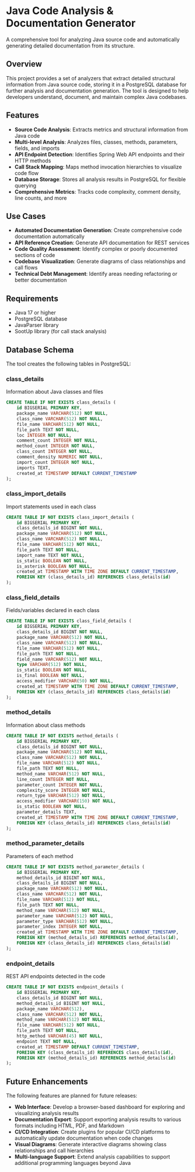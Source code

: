 # Java Code Analysis & Documentation Generator

A comprehensive tool for analyzing Java source code and automatically generating detailed documentation from its structure.

## Overview

This project provides a set of analyzers that extract detailed structural information from Java source code, storing it in a PostgreSQL database for further analysis and documentation generation. The tool is designed to help developers understand, document, and maintain complex Java codebases.

## Features

- **Source Code Analysis**: Extracts metrics and structural information from Java code
- **Multi-level Analysis**: Analyzes files, classes, methods, parameters, fields, and imports
- **API Endpoint Detection**: Identifies Spring Web API endpoints and their HTTP methods
- **Call Stack Mapping**: Maps method invocation hierarchies to visualize code flow
- **Database Storage**: Stores all analysis results in PostgreSQL for flexible querying
- **Comprehensive Metrics**: Tracks code complexity, comment density, line counts, and more

## Use Cases

- **Automated Documentation Generation**: Create comprehensive code documentation automatically
- **API Reference Creation**: Generate API documentation for REST services
- **Code Quality Assessment**: Identify complex or poorly documented sections of code
- **Codebase Visualization**: Generate diagrams of class relationships and call flows
- **Technical Debt Management**: Identify areas needing refactoring or better documentation

## Requirements

- Java 17 or higher
- PostgreSQL database
- JavaParser library
- SootUp library (for call stack analysis)

## Database Schema

The tool creates the following tables in PostgreSQL:

### class_details
Information about Java classes and files
```sql
CREATE TABLE IF NOT EXISTS class_details (
    id BIGSERIAL PRIMARY KEY,
    package_name VARCHAR(512) NOT NULL,
    class_name VARCHAR(512) NOT NULL,
    file_name VARCHAR(512) NOT NULL,
    file_path TEXT NOT NULL,
    loc INTEGER NOT NULL,
    comment_count INTEGER NOT NULL,
    method_count INTEGER NOT NULL,
    class_count INTEGER NOT NULL,
    comment_density NUMERIC NOT NULL,
    import_count INTEGER NOT NULL,
    imports TEXT,
    created_at TIMESTAMP DEFAULT CURRENT_TIMESTAMP
);
```

### class_import_details
Import statements used in each class
```sql
CREATE TABLE IF NOT EXISTS class_import_details (
    id BIGSERIAL PRIMARY KEY,
    class_details_id BIGINT NOT NULL,
    package_name VARCHAR(512) NOT NULL,
    class_name VARCHAR(512) NOT NULL,
    file_name VARCHAR(512) NOT NULL,
    file_path TEXT NOT NULL,
    import_name TEXT NOT NULL,
    is_static BOOLEAN NOT NULL,
    is_asterisk BOOLEAN NOT NULL,
    created_at TIMESTAMP WITH TIME ZONE DEFAULT CURRENT_TIMESTAMP,
    FOREIGN KEY (class_details_id) REFERENCES class_details(id)
);
```

### class_field_details
Fields/variables declared in each class
```sql
CREATE TABLE IF NOT EXISTS class_field_details (
    id BIGSERIAL PRIMARY KEY,
    class_details_id BIGINT NOT NULL,
    package_name VARCHAR(512) NOT NULL,
    class_name VARCHAR(512) NOT NULL,
    file_name VARCHAR(512) NOT NULL,
    file_path TEXT NOT NULL,
    field_name VARCHAR(512) NOT NULL,
    type VARCHAR(512) NOT NULL,
    is_static BOOLEAN NOT NULL,
    is_final BOOLEAN NOT NULL,
    access_modifier VARCHAR(50) NOT NULL,
    created_at TIMESTAMP WITH TIME ZONE DEFAULT CURRENT_TIMESTAMP,
    FOREIGN KEY (class_details_id) REFERENCES class_details(id)
);
```

### method_details
Information about class methods
```sql
CREATE TABLE IF NOT EXISTS method_details (
    id BIGSERIAL PRIMARY KEY,
    class_details_id BIGINT NOT NULL,
    package_name VARCHAR(512) NOT NULL,
    class_name VARCHAR(512) NOT NULL,
    file_name VARCHAR(512) NOT NULL,
    file_path TEXT NOT NULL,
    method_name VARCHAR(512) NOT NULL,
    line_count INTEGER NOT NULL,
    parameter_count INTEGER NOT NULL,
    complexity_score INTEGER NOT NULL,
    return_type VARCHAR(512) NOT NULL,
    access_modifier VARCHAR(150) NOT NULL,
    is_static BOOLEAN NOT NULL,
    parameter_details TEXT,
    created_at TIMESTAMP WITH TIME ZONE DEFAULT CURRENT_TIMESTAMP,
    FOREIGN KEY (class_details_id) REFERENCES class_details(id)
);
```

### method_parameter_details
Parameters of each method
```sql
CREATE TABLE IF NOT EXISTS method_parameter_details (
    id BIGSERIAL PRIMARY KEY,
    method_details_id BIGINT NOT NULL,
    class_details_id BIGINT NOT NULL,
    package_name VARCHAR(512) NOT NULL,
    class_name VARCHAR(512) NOT NULL,
    file_name VARCHAR(512) NOT NULL,
    file_path TEXT NOT NULL,
    method_name VARCHAR(512) NOT NULL,
    parameter_name VARCHAR(512) NOT NULL,
    parameter_type VARCHAR(512) NOT NULL,
    parameter_index INTEGER NOT NULL,
    created_at TIMESTAMP WITH TIME ZONE DEFAULT CURRENT_TIMESTAMP,
    FOREIGN KEY (method_details_id) REFERENCES method_details(id),
    FOREIGN KEY (class_details_id) REFERENCES class_details(id)
);
```

### endpoint_details
REST API endpoints detected in the code
```sql
CREATE TABLE IF NOT EXISTS endpoint_details (
    id BIGSERIAL PRIMARY KEY,
    class_details_id BIGINT NOT NULL,
    method_details_id BIGINT NOT NULL,
    package_name VARCHAR(512),
    class_name VARCHAR(512) NOT NULL,
    method_name VARCHAR(512) NOT NULL,
    file_name VARCHAR(512) NOT NULL,
    file_path TEXT NOT NULL,
    http_method VARCHAR(45) NOT NULL,
    endpoint TEXT NOT NULL,
    created_at TIMESTAMP DEFAULT CURRENT_TIMESTAMP,
    FOREIGN KEY (class_details_id) REFERENCES class_details(id),
    FOREIGN KEY (method_details_id) REFERENCES method_details(id)
);
```

## Future Enhancements

The following features are planned for future releases:

- **Web Interface**: Develop a browser-based dashboard for exploring and visualizing analysis results
- **Documentation Export**: Support exporting analysis results to various formats including HTML, PDF, and Markdown
- **CI/CD Integration**: Create plugins for popular CI/CD platforms to automatically update documentation when code changes
- **Visual Diagrams**: Generate interactive diagrams showing class relationships and call hierarchies
- **Multi-language Support**: Extend analysis capabilities to support additional programming languages beyond Java
